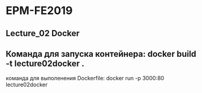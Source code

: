 # EPM-FE2019
## Lecture_02 Docker
  Команда для запуска контейнера: docker build -t lecture02docker .
  ---
  команда для выполенения Dockerfile: docker run -p 3000:80 lecture02docker
